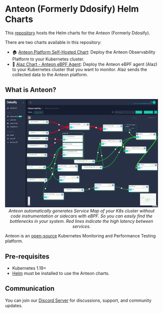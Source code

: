 # Anteon (Formerly Ddosify) Helm Charts

This [repository](https://github.com/getanteon/anteon-helm-charts) hosts the Helm charts for the Anteon (Formerly Ddosify).

There are two charts available in this repository:

- 🏠 [Anteon Platform Self-Hosted Chart](./charts/anteon/README.md): Deploy the Anteon Observability Platform to your Kubernetes cluster. 
- 🐝 [Alaz Chart - Anteon eBPF Agent](./charts/alaz/README.md): Deploy the Anteon eBPF agent (Alaz) to your Kubernetes cluster that you want to monitor. Alaz sends the collected data to the Anteon platform.

## What is Anteon?

<p align="center">
<img src="assets/anteon_service_map.png" alt="Anteon Kubernetes Monitoring Service Map" />
<i>Anteon automatically generates Service Map of your K8s cluster without code instrumentation or sidecars with eBPF. So you can easily find the bottlenecks in your system. Red lines indicate the high latency between services.</i>
</p>

Anteon is an [open-source](https://github.com/getanteon/anteon) Kubernetes Monitoring and Performance Testing platform.

## Pre-requisites

- Kubernetes 1.19+
- [Helm](https://helm.sh/docs/intro/install/) must be installed to use the Anteon charts.


## Communication

You can join our [Discord Server](https://discord.gg/9KdnrSUZQg) for discussions, support, and community updates.
